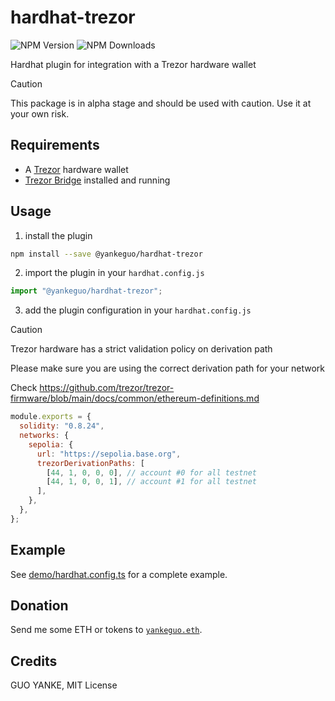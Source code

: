 # hardhat-trezor

![NPM Version](https://img.shields.io/npm/v/%40yankeguo%2Fhardhat-trezor)
![NPM Downloads](https://img.shields.io/npm/dw/%40yankeguo%2Fhardhat-trezor)

Hardhat plugin for integration with a Trezor hardware wallet

> [!CAUTION]
>
> This package is in alpha stage and should be used with caution. Use it at your own risk.

## Requirements

- A [Trezor](https://trezor.io/) hardware wallet
- [Trezor Bridge](https://trezor.io/learn/a/what-is-trezor-bridge) installed and running

## Usage

1. install the plugin

```bash
npm install --save @yankeguo/hardhat-trezor
```

2. import the plugin in your `hardhat.config.js`

```js
import "@yankeguo/hardhat-trezor";
```

3. add the plugin configuration in your `hardhat.config.js`

> [!CAUTION]
>
> Trezor hardware has a strict validation policy on derivation path
>
> Please make sure you are using the correct derivation path for your network
>
> Check https://github.com/trezor/trezor-firmware/blob/main/docs/common/ethereum-definitions.md

```js
module.exports = {
  solidity: "0.8.24",
  networks: {
    sepolia: {
      url: "https://sepolia.base.org",
      trezorDerivationPaths: [
        [44, 1, 0, 0, 0], // account #0 for all testnet
        [44, 1, 0, 0, 1], // account #1 for all testnet
      ],
    },
  },
};
```

## Example

See [demo/hardhat.config.ts](./demo/hardhat.config.ts) for a complete example.

## Donation

Send me some ETH or tokens to [`yankeguo.eth`](https://app.ens.domains/yankeguo.eth).

## Credits

GUO YANKE, MIT License
